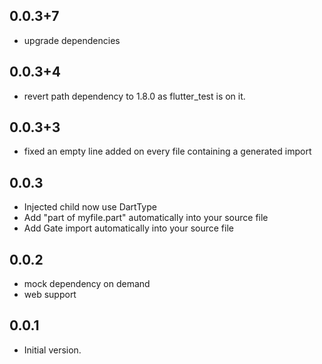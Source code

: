 ## 0.0.3+7
- upgrade dependencies

## 0.0.3+4
- revert path dependency to 1.8.0 as flutter_test is on it.

## 0.0.3+3
- fixed an empty line added on every file containing a generated import

## 0.0.3
- Injected child now use DartType
- Add "part of myfile.part" automatically into your source file
- Add Gate import automatically into your source file

## 0.0.2
- mock dependency on demand
- web support

## 0.0.1
- Initial version.
